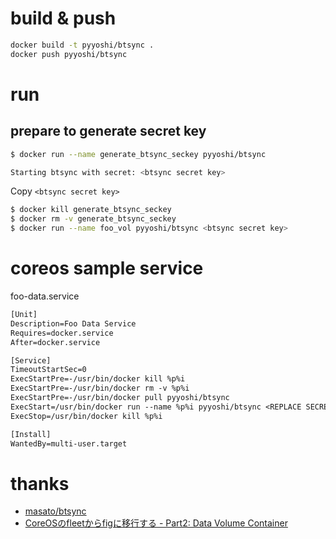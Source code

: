 # build & push

```bash
docker build -t pyyoshi/btsync .
docker push pyyoshi/btsync
```

# run

## prepare to generate secret key

```bash
$ docker run --name generate_btsync_seckey pyyoshi/btsync
```

```bash
Starting btsync with secret: <btsync secret key>
```

Copy ``<btsync secret key>``

```bash
$ docker kill generate_btsync_seckey
$ docker rm -v generate_btsync_seckey
$ docker run --name foo_vol pyyoshi/btsync <btsync secret key>
```

# coreos sample service

foo-data.service

```txt
[Unit]
Description=Foo Data Service
Requires=docker.service
After=docker.service

[Service]
TimeoutStartSec=0
ExecStartPre=-/usr/bin/docker kill %p%i
ExecStartPre=-/usr/bin/docker rm -v %p%i
ExecStartPre=-/usr/bin/docker pull pyyoshi/btsync
ExecStart=/usr/bin/docker run --name %p%i pyyoshi/btsync <REPLACE SECRET KEY>
ExecStop=/usr/bin/docker kill %p%i

[Install]
WantedBy=multi-user.target
```

# thanks

- [masato/btsync](https://github.com/masato/btsync)
- [CoreOSのfleetからfigに移行する - Part2: Data Volume Container](http://masato.github.io/2014/11/26/migrating-fleet-to-fig-data-volume-container/)
